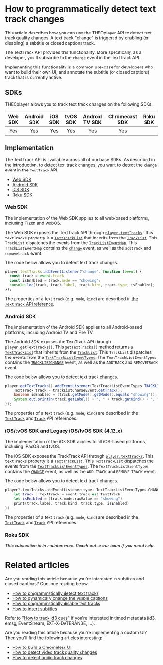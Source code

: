 # How to programmatically detect text track changes

This article describes how you can use the THEOplayer API to detect text track quality changes. A text track "change" is triggered by enabling (or disabling) a subtitle or closed captions track.

The TextTrack API provides this functionality.
More specifically, as a developer, you'll subscribe to the `change` event in the TextTrack API.

Implementing this functionality is a common use-case for developers who want to build their own UI, and annotate the subtitle (or closed captions) track that is currently active.

## SDKs

THEOplayer allows you to track text track changes on the following SDKs.

| Web SDK | Android SDK | iOS SDK | tvOS SDK | Android TV SDK | Chromecast SDK | Roku SDK |
| :-----: | :---------: | :-----: | :------: | :------------: | :------------: | -------- |
|   Yes   |     Yes     |   Yes   |   Yes    |      Yes       |      Yes       |          |

## Implementation

The TextTrack API is available across all of our base SDKs. As described in the introduction, to detect text track changes, you want to detect the `change` event in the `TextTrack` API.

- [Web SDK](#web-sdk)
- [Android SDK](#android-sdk)
- [iOS SDK](#iostvos-sdk-and-legacy-iostvos-sdk-412x)
- [Roku SDK](#roku-sdk)

### Web SDK

The implementation of the Web SDK applies to all web-based platforms, including Tizen and webOS.

The Web SDK exposes the TextTrack API through [`player.textTracks`](pathname:///theoplayer/v7/api-reference/web/classes/ChromelessPlayer.html#texttracks).
This `textTracks` property is a [`TextTrackList`](pathname:///theoplayer/v7/api-reference/web/interfaces/TextTracksList.html) that inherits from the [`TrackList`](pathname:///theoplayer/v7/api-reference/web/interfaces/TrackList.html).
This `TrackList` dispatches the events from the [`TrackListEventMap`](pathname:///theoplayer/v7/api-reference/web/interfaces/TrackListEventMap.html).
This `TrackListEventMap` contains the [`change`](pathname:///theoplayer/v7/api-reference/web/interfaces/TrackListEventMap.html#change) event, as well as the `addtrack` and `removetrack` event.

The code below allows you to detect text track changes.

```js
player.textTracks.addEventListener("change", function (event) {
  const track = event.track;
  const isEnabled = track.mode == "showing";
  console.log(track, track.label, track.kind, track.type, isEnabled);
});
```

The properties of a text `track` (e.g. `mode`, `kind`) are described in [the `TextTrack` API reference](pathname:///theoplayer/v7/api-reference/web/interfaces/TextTrack.html).

### Android SDK

The implementation of the Android SDK applies to all Android-based platforms, including Android TV and Fire TV.

The Android SDK exposes the TextTrack API through [`player.getTextTracks()`](pathname:///theoplayer/v7/api-reference/android/com/theoplayer/android/api/player/Player.html#getTextTracks).
This `getTextTracks()` method returns a [`TextTrackList`](pathname:///theoplayer/v7/api-reference/android/com/theoplayer/android/api/player/track/texttrack/TextTrackList.html) that inherits from the [`TrackList`](pathname:///theoplayer/v7/api-reference/android/com/theoplayer/android/api/player/track/TrackList.html).
This `TrackList` dispatches the events from the [`TextTrackListEventTypes`](pathname:///theoplayer/v7/api-reference/android/com/theoplayer/android/api/event/track/texttrack/list/TextTrackListEventTypes.html).
The `TextTrackListEventTypes` contains the [`TRACKLISTCHANGE`](pathname:///theoplayer/v7/api-reference/android/com/theoplayer/android/api/event/track/texttrack/list/TextTrackListEventTypes.html#TRACKLISTCHANGE) event, as well as the `ADDTRACK` and `REMOVETRACK` event.

The code below allows you to detect text track changes.

```java
player.getTextTracks().addEventListener(TextTrackListEventTypes.TRACKLISTCHANGE, trackListChangeEvent -> {
    TextTrack track = trackListChangeEvent.getTrack();
    boolean isEnabled = (track.getMode().getMode().equals("showing"));
    System.out.println(track.getLabel() + ", " + track.getKind() + ", " + track.getType().getType() + ", " + isEnabled);
});
```

The properties of a text `track` (e.g. `mode`, `kind`) are described in the [`TextTrack`](pathname:///theoplayer/v7/api-reference/android/com/theoplayer/android/api/player/track/texttrack/TextTrack.html) and [`Track`](pathname:///theoplayer/v7/api-reference/android/com/theoplayer/android/api/player/track/Track.html) API references.

### iOS/tvOS SDK and Legacy iOS/tvOS SDK (4.12.x)

The implementation of the iOS SDK applies to all iOS-based platforms, including iPadOS and tvOS.

The iOS SDK exposes the TrackTrack API through [`player.textTracks`](pathname:///theoplayer/v7/api-reference/ios/Classes/THEOplayer.html#/s:13THEOplayerSDK0A0C10textTracksAA13TextTrackList_pvp).
This `textTracks` property is a [`TextTrackList`](pathname:///theoplayer/v7/api-reference/ios/Protocols/TextTrackList.html).
This `TextTrackList` dispatches the events from the [`TextTrackListEventTypes`](pathname:///theoplayer/v7/api-reference/ios/Structs/TextTrackListEventTypes.html).
The `TextTrackListEventTypes` contains the [`CHANGE`](pathname:///theoplayer/v7/api-reference/ios/Structs/TextTrackListEventTypes.html#/s:13THEOplayerSDK23TextTrackListEventTypesV6CHANGEAA0F4TypeCyAA0d6ChangeF0CGvpZ) event, as well as the `ADD_TRACK` and `REMOVE_TRACK` event.

The code below allows you to detect text track changes.

```swift
player?.textTracks.addEventListener(type: TextTrackListEventTypes.CHANGE, listener: { (event) in
    let track : TextTrack = event.track as! TextTrack
    let isEnabled = (track.mode.rawValue == "showing")
    print(track.label, track.kind, track.type, isEnabled)
})
```

The properties of a text `track` (e.g. `mode`, `kind`) are described in the [`TextTrack`](pathname:///theoplayer/v7/api-reference/ios/Protocols/TextTrack.html) and [`Track`](pathname:///theoplayer/v7/api-reference/ios/Protocols/Track.html) API references.

### Roku SDK

_This subsection is in maintenance. Reach out to our team if you need help._

# Related articles

Are you reading this article because you're interested in subtitles and closed captions? Continue reading below.

- [How to programmatically detect text tracks](02-how-to-programmatically-detect-text-tracks.md)
- [How to dynamically change the visible captions](01-how-to-dynamically-change-the-visible-captions.md)
- [How to programmatically disable text tracks](03-how-to-programmatically-disable-text-tracks.md)
- [How to insert subtitles](04-how-to-insert-subtitles.md)

Refer to "[How to track id3 cues](06-how-to-track-id3-cues-tags.md)" if you're interested in timed metadata (id3, emsg, EventStream, EXT-X-DATERANGE, ...).

Are you reading this article because you're implementing a custom UI? Then you'll find the following articles interesting:

- [How to build a Chromeless UI](../../how-to-guides/11-ui/06-how-to-build-chromeless-ui.mdx)
- [How to detect video track quality changes](../../how-to-guides/06-mediatrack/07-how-to-detect-video-track-quality-changes.md)
- [How to detect audio track changes](../../how-to-guides/06-mediatrack/08-how-to-detect-audio-track-changes.md)
